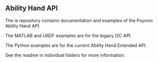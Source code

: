 ## Ability Hand API

The is repository contains documentation and examples of the Psyonic Ability Hand API.

The MATLAB and URDF examples are for the legacy I2C API. 

The Python examples are for the current Ability Hand Extended API. 

See the readme in individual folders for more information. 
